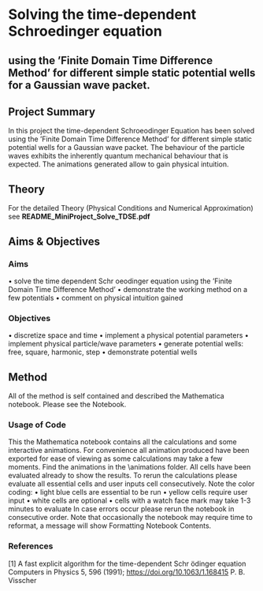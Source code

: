 # Solving the time-dependent Schroedinger equation 
## using the ’Finite Domain Time Difference Method’ for different simple static potential wells for a Gaussian wave packet.

## Project Summary

In this project the time-dependent Schroeodinger Equation has been solved using the ’Finite Domain Time Difference Method’ for different simple static potential wells for a Gaussian wave packet.
The behaviour of the particle waves exhibits the inherently quantum mechanical behaviour that is expected. The animations generated allow to gain physical intuition.

## Theory 

For the detailed Theory (Physical Conditions and Numerical Approximation) see **README_MiniProject_Solve_TDSE.pdf**

## Aims & Objectives
### Aims
• solve the time dependent Schr oeodinger equation using the ’Finite Domain Time Difference Method’
• demonstrate the working method on a few potentials
• comment on physical intuition gained

### Objectives
• discretize space and time
• implement a physical potential parameters
• implement physical particle/wave parameters
• generate potential wells: free, square, harmonic, step 
• demonstrate potential wells

## Method

All of the method is self contained and described the Mathematica notebook. Please see the Notebook.

### Usage of Code

This the Mathematica notebook contains all the calculations and some interactive animations.
For convenience all animation produced have been exported for ease of viewing as some calculations may take a few moments. Find the animations in the \animations folder.
All cells have been evaluated already to show the results. To rerun the calculations please evaluate all essential cells and user inputs cell consecutively. Note the color coding:
• light blue cells are essential to be run
• yellow cells require user input
• white cells are optional
• cells with a watch face mark may take 1-3 minutes to evaluate
In case errors occur please rerun the notebook in consecutive order. Note that occasionally the notebook may require time to reformat, a message will show Formatting Notebook Contents.

### References
[1] A fast explicit algorithm for the time-dependent Schr ̈odinger equation Computers in Physics 5, 596 (1991); https://doi.org/10.1063/1.168415 P. B. Visscher

